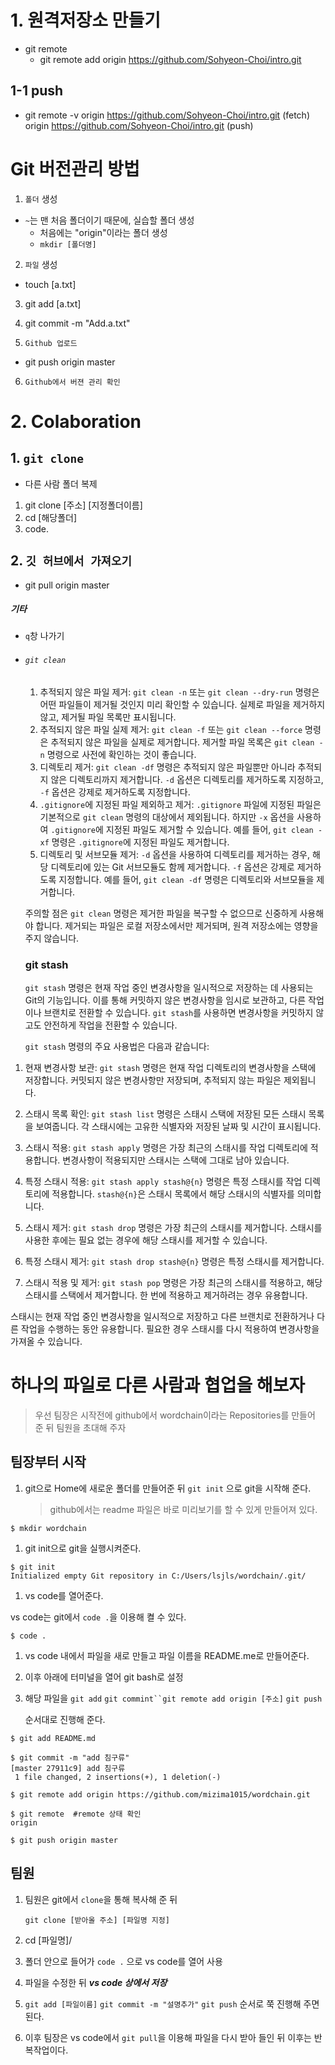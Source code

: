 # 1. 원격저장소 만들기
* git remote
  * git remote add origin https://github.com/Sohyeon-Choi/intro.git
  
## 1-1 push

* git remote -v origin  https://github.com/Sohyeon-Choi/intro.git (fetch)
origin  https://github.com/Sohyeon-Choi/intro.git (push)



# Git 버전관리 방법

1. `폴더` 생성

* `~`는 맨 처음 폴더이기 때문에, 실습할 폴더 생성
   * 처음에는 "origin"이라는 폴더 생성 
   * `mkdir [폴더명]`

2. `파일` 생성
* touch [a.txt]

3. git add [a.txt]

4. git commit -m "Add.a.txt" 

5. `Github 업로드`
* git push origin master

6. `Github에서 버젼 관리 확인`

# 2. Colaboration

## 1. `git clone `

* 다른 사람 폴더 복제

 1. git clone [주소] [지정폴더이름]
 1. cd [해당폴더]
 1.  code.

## 2. `깃 허브에서 가져오기`

* git pull origin master

##### 기타

* `q`창 나가기

* ###### `git clean`

  1. 추적되지 않은 파일 제거: `git clean -n` 또는 `git clean --dry-run` 명령은 어떤 파일들이 제거될 것인지 미리 확인할 수 있습니다. 실제로 파일을 제거하지 않고, 제거될 파일 목록만 표시됩니다.
  2.  추적되지 않은 파일 실제 제거: `git clean -f` 또는 `git clean --force` 명령은 추적되지 않은 파일을 실제로 제거합니다. 제거할 파일 목록은 `git clean -n` 명령으로 사전에 확인하는 것이 좋습니다.
  3. 디렉토리 제거: `git clean -df` 명령은 추적되지 않은 파일뿐만 아니라 추적되지 않은 디렉토리까지 제거합니다. `-d` 옵션은 디렉토리를 제거하도록 지정하고, `-f` 옵션은 강제로 제거하도록 지정합니다.
  4. `.gitignore`에 지정된 파일 제외하고 제거: `.gitignore` 파일에 지정된 파일은 기본적으로 `git clean` 명령의 대상에서 제외됩니다. 하지만 `-x` 옵션을 사용하여 `.gitignore`에 지정된 파일도 제거할 수 있습니다. 예를 들어, `git clean -xf` 명령은 `.gitignore`에 지정된 파일도 제거합니다.
  5. 디렉토리 및 서브모듈 제거: `-d` 옵션을 사용하여 디렉토리를 제거하는 경우, 해당 디렉토리에 있는 Git 서브모듈도 함께 제거합니다. `-f` 옵션은 강제로 제거하도록 지정합니다. 예를 들어, `git clean -df` 명령은 디렉토리와 서브모듈을 제거합니다.
  
  주의할 점은 `git clean` 명령은 제거한 파일을 복구할 수 없으므로 신중하게 사용해야 합니다. 제거되는 파일은 로컬 저장소에서만 제거되며, 원격 저장소에는 영향을 주지 않습니다.
  
  ### git stash
  
  `git stash` 명령은 현재 작업 중인 변경사항을 일시적으로 저장하는 데 사용되는 Git의 기능입니다. 이를 통해 커밋하지 않은 변경사항을 임시로 보관하고, 다른 작업이나 브랜치로 전환할 수 있습니다. `git stash`를 사용하면 변경사항을 커밋하지 않고도 안전하게 작업을 전환할 수 있습니다.
  
  `git stash` 명령의 주요 사용법은 다음과 같습니다:
  
1. 현재 변경사항 보관: `git stash` 명령은 현재 작업 디렉토리의 변경사항을 스택에 저장합니다. 커밋되지 않은 변경사항만 저장되며, 추적되지 않는 파일은 제외됩니다.
1. 스태시 목록 확인: `git stash list` 명령은 스태시 스택에 저장된 모든 스태시 목록을 보여줍니다. 각 스태시에는 고유한 식별자와 저장된 날짜 및 시간이 표시됩니다.
1. 스태시 적용: `git stash apply` 명령은 가장 최근의 스태시를 작업 디렉토리에 적용합니다. 변경사항이 적용되지만 스태시는 스택에 그대로 남아 있습니다.
1. 특정 스태시 적용: `git stash apply stash@{n}` 명령은 특정 스태시를 작업 디렉토리에 적용합니다. `stash@{n}`은 스태시 목록에서 해당 스태시의 식별자를 의미합니다.
1. 스태시 제거: `git stash drop` 명령은 가장 최근의 스태시를 제거합니다. 스태시를 사용한 후에는 필요 없는 경우에 해당 스태시를 제거할 수 있습니다.

6. 특정 스태시 제거: `git stash drop stash@{n}` 명령은 특정 스태시를 제거합니다.
7. 스태시 적용 및 제거: `git stash pop` 명령은 가장 최근의 스태시를 적용하고, 해당 스태시를 스택에서 제거합니다. 한 번에 적용하고 제거하려는 경우 유용합니다.

스태시는 현재 작업 중인 변경사항을 일시적으로 저장하고 다른 브랜치로 전환하거나 다른 작업을 수행하는 동안 유용합니다. 필요한 경우 스태시를 다시 적용하여 변경사항을 가져올 수 있습니다.

# 하나의 파일로 다른 사람과 협업을 해보자

> 우선 팀장은 시작전에 github에서 wordchain이라는 Repositories를 만들어 준 뒤 팀원을 초대해 주자

## 팀장부터 시작

1. git으로 Home에 새로운 폴더를 만들어준 뒤 `git init` 으로 git을 시작해 준다.

   > github에서는 readme 파일은 바로 미리보기를 할 수 있게 만들어져 있다.

```
$ mkdir wordchain
```



1. git init으로 git을 실행시켜준다.

```
$ git init
Initialized empty Git repository in C:/Users/lsjls/wordchain/.git/
```



1. vs code를 열어준다.

vs code는 git에서 `code .`을 이용해 켤 수 있다.

```
$ code .
```



1. vs code 내에서 파일을 새로 만들고 파일 이름을 README.me로 만들어준다.

2. 이후 아래에 터미널을 열어 git bash로 설정

3. 해당 파일을 `git add` `git commint``git remote add origin [주소]` `git push`

   순서대로 진행해 준다.

```gitbash
$ git add README.md

$ git commit -m "add 침구류"
[master 27911c9] add 침구류
 1 file changed, 2 insertions(+), 1 deletion(-)
 
$ git remote add origin https://github.com/mizima1015/wordchain.git
 
$ git remote  #remote 상태 확인
origin

$ git push origin master
```



## 팀원

1. 팀원은 git에서 `clone`을 통해 복사해 준 뒤

   ```
   git clone [받아올 주소] [파일명 지정]
   ```

2. cd [파일명]/   

3. 폴더 안으로 들어가 `code .` 으로 vs code를 열어 사용

4. 파일을 수정한 뒤 ***vs code 상에서 저장***

5. `git add [파일이름]` `git commit -m "설명추가"` `git push` 순서로 쭉 진행해 주면된다.

6. 이후 팀장은 vs code에서 `git pull`을 이용해 파일을 다시 받아 들인 뒤 이후는 반복작업이다.
